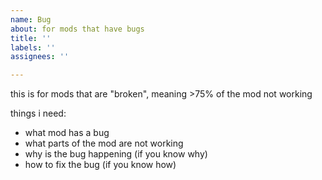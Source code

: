```yaml
---
name: Bug
about: for mods that have bugs
title: ''
labels: ''
assignees: ''

---
```


this is for mods that are "broken", meaning >75% of the mod not working

things i need:
- what mod has a bug
- what parts of the mod are not working
- why is the bug happening (if you know why)
- how to fix the bug (if you know how)
